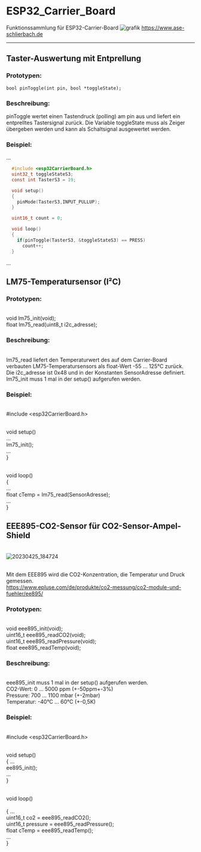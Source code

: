 # ESP32_Carrier_Board
 Funktionssammlung für ESP32-Carrier-Board
![grafik](https://user-images.githubusercontent.com/24614659/197691402-ae8d4d87-3673-4bed-a442-19f261159832.png)
https://www.ase-schlierbach.de

-------------------------------------------------------------------
## Taster-Auswertung mit Entprellung

### Prototypen:
  `bool pinToggle(int pin, bool *toggleState);`

### Beschreibung:
pinToggle wertet einen Tastendruck (polling) am pin aus und
liefert ein entprelltes Tastersignal zurück.
Die Variable toggleState muss als Zeiger übergeben werden und
kann als Schaltsignal ausgewertet werden.

### Beispiel: 
...
```c
  #include <esp32CarrierBoard.h>
  uint32_t toggleStateS3;
  const int TasterS3 = 19;

  void setup()
  { 
    pinMode(TasterS3,INPUT_PULLUP);
  }

  uint16_t count = 0;

  void loop()
  {
    if(pinToggle(TasterS3, &toggleStateS3) == PRESS)
      count++;  
  }
 ```
 ...

## LM75-Temperatursensor (I²C)
### Prototypen:
<br>    void  lm75_init(void);
<br>    float lm75_read(uint8_t i2c_adresse);
 
### Beschreibung:
<br>lm75_read liefert den Temperaturwert des auf dem Carrier-Board
<br>verbauten LM75-Temperatursensors als float-Wert -55 ... 125°C zurück.
<br>Die i2c_adresse ist 0x48 und in der Konstanten SensorAdresse definiert.
<br>lm75_init muss 1 mal in der setup() aufgerufen werden.

### Beispiel: 
<br>  #include <esp32CarrierBoard.h>

<br>  void setup()
<br>    ...
<br>    lm75_init();
<br>    ...
<br>  }

<br>  void loop()
<br>  {
<br>    ...
<br>    float cTemp = lm75_read(SensorAdresse);
<br>    ...
<br>  }

## EEE895-CO2-Sensor für CO2-Sensor-Ampel-Shield
<br>![20230425_184724](https://user-images.githubusercontent.com/24614659/234347802-9cfc7fbd-2dfb-4f09-8f7a-93c3eb24550e.jpg)

<br>Mit dem EEE895 wird die CO2-Konzentration, die Temperatur und Druck gemessen.
<br>https://www.epluse.com/de/produkte/co2-messung/co2-module-und-fuehler/ee895/ 

### Prototypen:
<br>  void  eee895_init(void);
<br>  uint16_t eee895_readCO2(void);
<br>  uint16_t eee895_readPressure(void);
<br>  float eee895_readTemp(void); 

### Beschreibung:
<br>  eee895_init muss 1 mal in der setup() aufgerufen werden.
<br>  CO2-Wert: 0 ... 5000 ppm (+-50ppm+-3%)
<br>  Pressure: 700 ... 1100 mbar (+-2mbar)
<br>  Temperatur:  -40°C ... 60°C (+-0,5K)
  
### Beispiel: 
<br>  #include <esp32CarrierBoard.h>

<br>  void setup()
<br>  { ...
<br>    ee895_init();
<br>    ...
<br>  }

<br> void loop()<br>
<br>  { ...
<br>    uint16_t co2 = eee895_readCO2();
<br>    uint16_t pressure = eee895_readPressure();
<br>    float cTemp = eee895_readTemp();
<br>    ...
<br>  }
